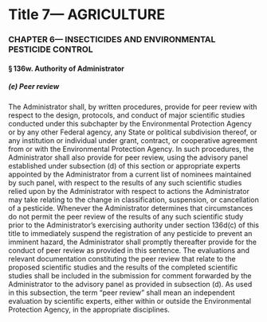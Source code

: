 
# Title 7— AGRICULTURE
### CHAPTER 6— INSECTICIDES AND ENVIRONMENTAL PESTICIDE CONTROL
#### § 136w. Authority of Administrator
##### (e) Peer review

The Administrator shall, by written procedures, provide for peer review with respect to the design, protocols, and conduct of major scientific studies conducted under this subchapter by the Environmental Protection Agency or by any other Federal agency, any State or political subdivision thereof, or any institution or individual under grant, contract, or cooperative agreement from or with the Environmental Protection Agency. In such procedures, the Administrator shall also provide for peer review, using the advisory panel established under subsection (d) of this section or appropriate experts appointed by the Administrator from a current list of nominees maintained by such panel, with respect to the results of any such scientific studies relied upon by the Administrator with respect to actions the Administrator may take relating to the change in classification, suspension, or cancellation of a pesticide. Whenever the Administrator determines that circumstances do not permit the peer review of the results of any such scientific study prior to the Administrator’s exercising authority under section 136d(c) of this title to immediately suspend the registration of any pesticide to prevent an imminent hazard, the Administrator shall promptly thereafter provide for the conduct of peer review as provided in this sentence. The evaluations and relevant documentation constituting the peer review that relate to the proposed scientific studies and the results of the completed scientific studies shall be included in the submission for comment forwarded by the Administrator to the advisory panel as provided in subsection (d). As used in this subsection, the term “peer review” shall mean an independent evaluation by scientific experts, either within or outside the Environmental Protection Agency, in the appropriate disciplines.
